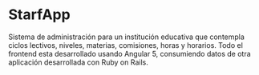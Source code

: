 # StarfApp

Sistema de administración para un institución educativa que contempla ciclos lectivos, niveles, materias, comisiones, horas y horarios. Todo el frontend esta desarrollado usando Angular 5, consumiendo datos de otra aplicación desarrollada con Ruby on Rails.
